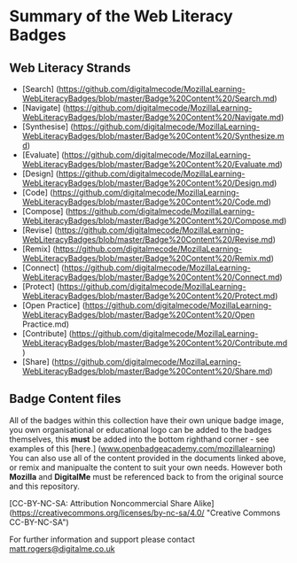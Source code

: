 # Summary of the Web Literacy Badges

## Web Literacy Strands
* [Search] (https://github.com/digitalmecode/MozillaLearning-WebLiteracyBadges/blob/master/Badge%20Content%20/Search.md)
* [Navigate] (https://github.com/digitalmecode/MozillaLearning-WebLiteracyBadges/blob/master/Badge%20Content%20/Navigate.md)
* [Synthesise] (https://github.com/digitalmecode/MozillaLearning-WebLiteracyBadges/blob/master/Badge%20Content%20/Synthesize.md)
* [Evaluate] (https://github.com/digitalmecode/MozillaLearning-WebLiteracyBadges/blob/master/Badge%20Content%20/Evaluate.md) 
* [Design] (https://github.com/digitalmecode/MozillaLearning-WebLiteracyBadges/blob/master/Badge%20Content%20/Design.md)
* [Code] (https://github.com/digitalmecode/MozillaLearning-WebLiteracyBadges/blob/master/Badge%20Content%20/Code.md)
* [Compose] (https://github.com/digitalmecode/MozillaLearning-WebLiteracyBadges/blob/master/Badge%20Content%20/Compose.md)
* [Revise] (https://github.com/digitalmecode/MozillaLearning-WebLiteracyBadges/blob/master/Badge%20Content%20/Revise.md)
* [Remix] (https://github.com/digitalmecode/MozillaLearning-WebLiteracyBadges/blob/master/Badge%20Content%20/Remix.md)
* [Connect] (https://github.com/digitalmecode/MozillaLearning-WebLiteracyBadges/blob/master/Badge%20Content%20/Connect.md)
* [Protect] (https://github.com/digitalmecode/MozillaLearning-WebLiteracyBadges/blob/master/Badge%20Content%20/Protect.md)
* [Open Practice] (https://github.com/digitalmecode/MozillaLearning-WebLiteracyBadges/blob/master/Badge%20Content%20/Open Practice.md)
* [Contribute] (https://github.com/digitalmecode/MozillaLearning-WebLiteracyBadges/blob/master/Badge%20Content%20/Contribute.md)
* [Share] (https://github.com/digitalmecode/MozillaLearning-WebLiteracyBadges/blob/master/Badge%20Content%20/Share.md)

## Badge Content files

All of the badges within this collection have their own unique badge image, you own organisational or educational logo can be added to the badges themselves, this **must** be added into the bottom righthand corner - see examples of this [here.] (www.openbadgeacademy.com/mozillalearning) 
You can also use all of the content provided in the documents linked above, or remix and manipualte the content to suit your own needs. However both **Mozilla** and **DigitalMe** must be referenced back to from the original source and this repository.

[CC-BY-NC-SA: Attribution Noncommercial Share Alike] (https://creativecommons.org/licenses/by-nc-sa/4.0/ "Creative Commons CC-BY-NC-SA")

For further information and support please contact matt.rogers@digitalme.co.uk

